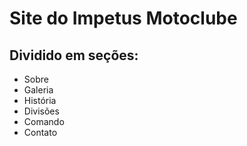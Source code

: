 <h1>Site do Impetus Motoclube</h1>
<h2>Dividido em seções:</h2>
<ul>
  <li>Sobre</li>
  <li>Galeria</li>
  <li>História</li>
  <li>Divisões</li>
  <li>Comando</li>
  <li>Contato</li>
</ul>

